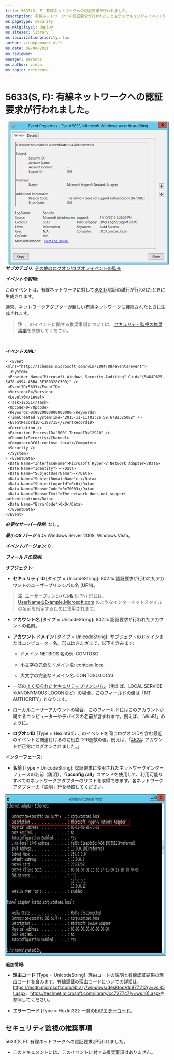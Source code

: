 ```yaml
---
title: 5633(S, F) 有線ネットワークへの認証要求が行われました。
description: 有線ネットワークへの認証要求が行われたことを示すセキュリティイベント5633(S, F)について説明します。
ms.pagetype: security
ms.mktglfcycl: deploy
ms.sitesec: library
ms.localizationpriority: low
author: vinaypamnani-msft
ms.date: 09/08/2021
ms.reviewer: 
manager: aaroncz
ms.author: vinpa
ms.topic: reference
---
```


# 5633(S, F): 有線ネットワークへの認証要求が行われました。

<img src="images/event-5633.png" alt="Event 5633 illustration" width="528" height="449" hspace="10" align="left" />

***サブカテゴリ:***&nbsp;[その他のログオン/ログオフイベントの監査](audit-other-logonlogoff-events.md)

***イベントの説明:***

このイベントは、有線ネットワークに対して[802.1x](/previous-versions/windows/it-pro/windows-server-2012-R2-and-2012/hh831831(v=ws.11))認証の試行が行われたときに生成されます。

通常、ネットワークアダプターが新しい有線ネットワークに接続されたときに生成されます。

> **注**&nbsp;&nbsp;このイベントに関する推奨事項については、[セキュリティ監視の推奨事項](#security-monitoring-recommendations)を参照してください。

<br clear="all">

***イベント XML:***
```
- <Event xmlns="http://schemas.microsoft.com/win/2004/08/events/event">
- <System>
 <Provider Name="Microsoft-Windows-Security-Auditing" Guid="{54849625-5478-4994-A5BA-3E3B0328C30D}" /> 
 <EventID>5633</EventID> 
 <Version>0</Version> 
 <Level>0</Level> 
 <Task>12551</Task> 
 <Opcode>0</Opcode> 
 <Keywords>0x8020000000000000</Keywords> 
 <TimeCreated SystemTime="2015-11-11T01:26:59.679232500Z" /> 
 <EventRecordID>1198715</EventRecordID> 
 <Correlation /> 
 <Execution ProcessID="500" ThreadID="2920" /> 
 <Channel>Security</Channel> 
 <Computer>DC01.contoso.local</Computer> 
 <Security /> 
 </System>
- <EventData>
 <Data Name="InterfaceName">Microsoft Hyper-V Network Adapter</Data> 
 <Data Name="Identity">-</Data> 
 <Data Name="SubjectUserName">-</Data> 
 <Data Name="SubjectDomainName">-</Data> 
 <Data Name="SubjectLogonId">0x0</Data> 
 <Data Name="ReasonCode">0x70003</Data> 
 <Data Name="ReasonText">The network does not support authentication</Data> 
 <Data Name="ErrorCode">0x0</Data> 
 </EventData>
</Event>
```

***必要なサーバー役割:*** なし。

***最小 OS バージョン:*** Windows Server 2008, Windows Vista。

***イベントバージョン:*** 0。

***フィールドの説明:***

**サブジェクト:**

-   **セキュリティ ID** \[タイプ = UnicodeString\]**:** 802.1x 認証要求が行われたアカウントのユーザープリンシパル名 (UPN)。

> **注**&nbsp;&nbsp;[ユーザープリンシパル名](/windows/win32/secauthn/user-name-formats) (UPN) 形式は、UserName@Example.Microsoft.com のようなインターネットスタイルの名前を指定するために使用されます。

-   **アカウント名** \[タイプ = UnicodeString\]**:** 802.1x 認証要求が行われたアカウントの名前。

-   **アカウント ドメイン** \[タイプ = UnicodeString\]**:** サブジェクトのドメインまたはコンピューター名。形式はさまざまで、以下を含みます:

    -   ドメイン NETBIOS 名の例: CONTOSO

    -   小文字の完全なドメイン名: contoso.local

    -   大文字の完全なドメイン名: CONTOSO.LOCAL

-   一部の[よく知られたセキュリティプリンシパル](/windows/security/identity-protection/access-control/security-identifiers)（例えば、LOCAL SERVICEやANONYMOUS LOGONなど）の場合、このフィールドの値は「NT AUTHORITY」となります。

-   ローカルユーザーアカウントの場合、このフィールドにはこのアカウントが属するコンピューターやデバイスの名前が含まれます。例えば、「Win81」のように。

-   **ログオンID** \[Type = HexInt64\]**:** このイベントを同じログオンIDを含む最近のイベントと関連付けるのに役立つ16進数の値。例えば、「[4624](event-4624.md): アカウントが正常にログオンされました。」

**インターフェース:**

-   **名前** \[Type = UnicodeString\]: 認証要求に使用されたネットワークインターフェースの名前（説明）。「**ipconfig /all**」コマンドを使用して、利用可能なすべてのネットワークアダプターのリストを取得できます。各ネットワークアダプターの「説明」行を参照してください。

<img src="images/ipconfig-command.png" alt="Ipconfig command illustration" width="951" height="506" />

**追加情報:**

-   **理由コード** \[Type = UnicodeString\]: 理由コードの説明と有線認証結果の理由コードを含みます。有線認証の理由コードについての詳細は、<https://msdn.microsoft.com/library/windows/desktop/dd877212(v=vs.85).aspx>、<https://technet.microsoft.com/library/cc727747(v=ws.10).aspx>を参照してください。

-   **エラーコード** \[Type = HexInt32\]: 一意の[EAPエラーコード](/windows/win32/eaphost/eap-related-error-and-information-constants)。

## セキュリティ監視の推奨事項

5633(S, F): 有線ネットワークへの認証要求が行われました。

-   このドキュメントには、このイベントに対する推奨事項はありません。
